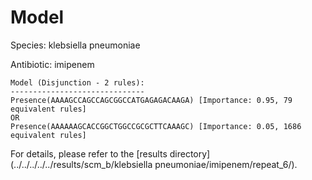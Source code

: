 
# Model

Species: klebsiella pneumoniae

Antibiotic: imipenem

```
Model (Disjunction - 2 rules):
------------------------------
Presence(AAAAGCCAGCCAGCGGCCATGAGAGACAAGA) [Importance: 0.95, 79 equivalent rules]
OR
Presence(AAAAAAGCACCGGCTGGCCGCGCTTCAAAGC) [Importance: 0.05, 1686 equivalent rules]

```

For details, please refer to the [results directory](../../../../../results/scm_b/klebsiella pneumoniae/imipenem/repeat_6/).

